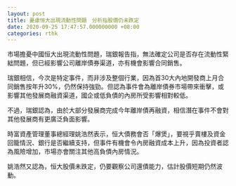 ```yaml
---
layout: post
title: 憂慮恒大出現流動性問題　分析指股價仍未跌定
date: 2020-09-25 17:47:57.000000000 +08:00
categories: rthk
---
```


市場擔憂中國恒大出現流動性問題，瑞銀報告指，無法確定公司是否存在流動性緊絀問題，但已經影響公司離岸債券渠道，亦有機會影響合同銷售。

瑞銀相信，今次是特定事件，而非涉及整個行業，因為首30大內地開發商上月合同銷售按年升30%，仍然保持強勁。但認為事件會為離岸債券市場帶來衝擊，或影響其他發展商融資渠道，國企或低負債的內房所受影響相對較低。

不過，瑞銀認為，由於大部分發展商完成今年離岸債再融資，相信潛在事件不會對其他發展商有更廣泛負面影響。

時富資產管理董事總經理姚浩然表示，恒大債務會否「爆煲」，要視乎賣樓及資金回籠情況、銀行是否繼續支持，但事件有機會令內房融資成本上升，因為投資者認為風險增加，市場亦會關注其他高負債內房情況。

姚浩然又認為，恒大股價未跌定，仍要觀察公司還債能力，估計股價短期仍然波動。
